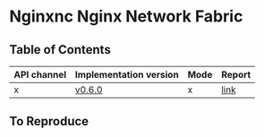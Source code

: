 # Nginxnc Nginx Network Fabric

## Table of Contents

|API channel|Implementation version|Mode|Report|
|-----------|----------------------|----|------|
|x|[v0.6.0](https://github.com/nginxinc/nginx-gateway-fabric/releases/tag/v0.6.0)|x|[link](./v0.6.0-report.yaml)|

## To Reproduce
